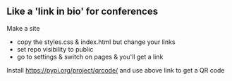 ## Like a 'link in bio' for conferences

Make a site
  - copy the styles.css & index.html but change your links
  - set repo visibility to public
  - go to settings & switch on pages & you'll get a link

Install https://pypi.org/project/qrcode/ and use above link to get a QR code
